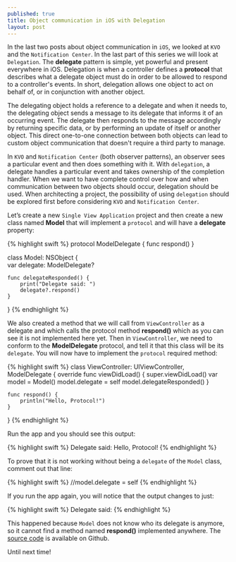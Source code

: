 ```yaml
---
published: true
title: Object communication in iOS with Delegation
layout: post
---
```

In the last two posts about object communication in `iOS`, we looked at `KVO` and the `Notification Center`. In the last part of this series we will look at `Delegation`. The __delegate__ pattern is simple, yet powerful and present everywhere in iOS. Delegation is when a controller defines a __protocol__ that describes what a delegate object must do in order to be allowed to respond to a controller's events. In short, delegation allows one object to act on behalf of, or in conjunction with another object.

The delegating object holds a reference to a delegate and when it needs to, the delegating object sends a message to its delegate that informs it of an occurring event. The delegate then responds to the message accordingly by returning specific data, or by performing an update of itself or another object. This direct one-to-one connection between both objects can lead to custom object communication that doesn't require a third party to manage.

In `KVO` and `Notification Center` (both observer patterns), an observer sees a particular event and then does something with it. With `delegation`, a delegate handles a particular event and takes ownership of the completion handler. When we want to have complete control over how and when communication between two objects should occur, delegation should be used. When architecting a project, the possibility of using `delegation` should be explored first before considering `KVO` and `Notification Center`.

Let’s create a new `Single View Application` project and then create a new class named __Model__ that will implement a `protocol` and will have a __delegate__ property:

{% highlight swift %}
protocol ModelDelegate {
    func respond()
}

class Model: NSObject {    
    var delegate: ModelDelegate?
    
    func delegateResponded() {
        print("Delegate said: ")
        delegate?.respond()
    }
}
{% endhighlight %}

We also created a method that we will call from `ViewController` as a delegate and which calls the protocol method __respond()__ which as you can see it is not implemented here yet. Then in `ViewController`, we need to conform to the __ModelDelegate__ protocol, and tell it that this class will be its `delegate`. You will now have to implement the `protocol` required method:

{% highlight swift %}
class ViewController: UIViewController, ModelDelegate {
    override func viewDidLoad() {
        super.viewDidLoad()
        var model = Model()
        model.delegate = self
        model.delegateResponded()
    }
    
    func respond() {
        println("Hello, Protocol!")
    }
}
{% endhighlight %}

Run the app and you should see this output:

{% highlight swift %}
Delegate said: Hello, Protocol!
{% endhighlight %}

To prove that it is not working without being a `delegate` of the `Model` class, comment out that line: 

{% highlight swift %}
//model.delegate = self
{% endhighlight %}

If you run the app again, you will notice that the output changes to just:

{% highlight swift %}
Delegate said:
{% endhighlight %}

This happened because `Model` does not know who its delegate is anymore, so it cannot find a method named __respond()__ implemented anywhere. The [source code](https://github.com/Swiftor/Delegation) is available on Github.

Until next time!
